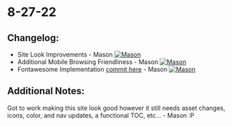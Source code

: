 # 8-27-22

## Changelog:

- Site Look Improvements - Mason [![Mason](https://img.shields.io/github/followers/MasonT8198?style=social)](https://github.com/MasonT8198)
- Additional Mobile Browsing Friendliness - Mason [![Mason](https://img.shields.io/github/followers/MasonT8198?style=social)](https://github.com/MasonT8198)
- Fontawesome Implementation [commit here](https://github.com/PCHS-ProjectProgramming/POS-Docs/commit/c878ffe8f6a6ca19ff374eade681b77df897383a) - Mason [![Mason](https://img.shields.io/github/followers/MasonT8198?style=social)](https://github.com/MasonT8198)

## Additional Notes:

Got to work making this site look good however it still needs asset changes, icons, color, and nav updates, a functional TOC, etc... - Mason :P